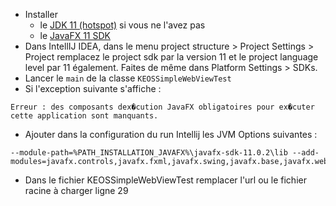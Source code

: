 * Installer 
  * le [JDK 11 (hotspot)](https://adoptopenjdk.net/) si vous ne l'avez pas
  * le [JavaFX 11 SDK](https://gluonhq.com/products/javafx/)
* Dans IntellIJ IDEA, dans le menu project structure > Project Settings > Project remplacez le project sdk par la version 11 et le project language level par 11 également. Faites de même dans Platform Settings > SDKs.
* Lancer le `main` de la classe `KEOSSimpleWebViewTest`
* Si l'exception suivante s'affiche :

```
Erreur : des composants dex�cution JavaFX obligatoires pour ex�cuter cette application sont manquants.
```

* Ajouter dans la configuration du run Intellij les JVM Options suivantes :

```
--module-path=%PATH_INSTALLATION_JAVAFX%\javafx-sdk-11.0.2\lib --add-modules=javafx.controls,javafx.fxml,javafx.swing,javafx.base,javafx.web,javafx.graphics,javafx.media
```

* Dans le fichier KEOSSimpleWebViewTest remplacer l'url ou le fichier racine à charger ligne 29